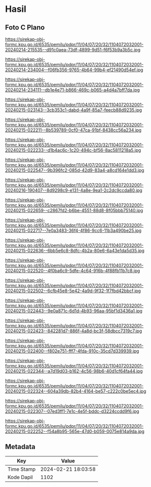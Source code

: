 # Hasil

## Foto C Plano

https://sirekap-obj-formc.kpu.go.id/6535/pemilu/pdpr/11/04/07/20/32/1104072032001-20240214-215535--d91c0aea-73df-4899-9d51-f6f53b9a3b5c.jpg

https://sirekap-obj-formc.kpu.go.id/6535/pemilu/pdpr/11/04/07/20/32/1104072032001-20240214-234004--f06fb356-9765-4b64-99b4-ef21490d54ef.jpg

https://sirekap-obj-formc.kpu.go.id/6535/pemilu/pdpr/11/04/07/20/32/1104072032001-20240214-234111--db1e4e71-b866-469c-b065-a4d4a7bff7da.jpg

https://sirekap-obj-formc.kpu.go.id/6535/pemilu/pdpr/11/04/07/20/32/1104072032001-20240215-023143--3cb353c1-dabd-4a9f-85a7-feecb88d9235.jpg

https://sirekap-obj-formc.kpu.go.id/6535/pemilu/pdpr/11/04/07/20/32/1104072032001-20240215-022211--8b539789-0cf0-47ca-91bf-8438cc56a234.jpg

https://sirekap-obj-formc.kpu.go.id/6535/pemilu/pdpr/11/04/07/20/32/1104072032001-20240215-022233--d1b4ac6c-1c20-494c-bf56-8ac5811218a5.jpg

https://sirekap-obj-formc.kpu.go.id/6535/pemilu/pdpr/11/04/07/20/32/1104072032001-20240215-022547--9b396fc2-085d-42d9-83a4-a8cd164e1dd3.jpg

https://sirekap-obj-formc.kpu.go.id/6535/pemilu/pdpr/11/04/07/20/32/1104072032001-20240216-190407--8d9298c9-e131-4a8e-9ea1-2c2dc9ccda80.jpg

https://sirekap-obj-formc.kpu.go.id/6535/pemilu/pdpr/11/04/07/20/32/1104072032001-20240215-022659--c2867fd2-b6be-4551-88d8-8f05bbb75140.jpg

https://sirekap-obj-formc.kpu.go.id/6535/pemilu/pdpr/11/04/07/20/32/1104072032001-20240215-022717--7e0a3483-36f4-4f86-9cc6-11b3a490be25.jpg

https://sirekap-obj-formc.kpu.go.id/6535/pemilu/pdpr/11/04/07/20/32/1104072032001-20240215-022636--6bb5e6c8-8dfc-4b2a-80e6-6a43e1da5d35.jpg

https://sirekap-obj-formc.kpu.go.id/6535/pemilu/pdpr/11/04/07/20/32/1104072032001-20240215-022520--4f0ba6c9-5dfe-4c64-916b-4f88fb11b7c8.jpg

https://sirekap-obj-formc.kpu.go.id/6535/pemilu/pdpr/11/04/07/20/32/1104072032001-20240215-022502--6cfb45e8-5e42-4a9d-9f32-1f7fbd42bbcf.jpg

https://sirekap-obj-formc.kpu.go.id/6535/pemilu/pdpr/11/04/07/20/32/1104072032001-20240215-022443--9e0a871c-6d1d-4b93-96aa-95bf1d3436a1.jpg

https://sirekap-obj-formc.kpu.go.id/6535/pemilu/pdpr/11/04/07/20/32/1104072032001-20240215-022423--842281d7-886f-4a8d-bc3f-58dbcc7319c7.jpg

https://sirekap-obj-formc.kpu.go.id/6535/pemilu/pdpr/11/04/07/20/32/1104072032001-20240215-022400--f802e751-fff7-4fda-910c-35cd7d339939.jpg

https://sirekap-obj-formc.kpu.go.id/6535/pemilu/pdpr/11/04/07/20/32/1104072032001-20240215-022344--a7d19d03-b162-4c56-98b6-40d1cf64fa44.jpg

https://sirekap-obj-formc.kpu.go.id/6535/pemilu/pdpr/11/04/07/20/32/1104072032001-20240215-022324--604a39db-82b4-4164-be57-c222c0be5ec4.jpg

https://sirekap-obj-formc.kpu.go.id/6535/pemilu/pdpr/11/04/07/20/32/1104072032001-20240215-022307--07ed3ff1-7e1c-4e5f-bddc-d3224ccdd9f6.jpg

https://sirekap-obj-formc.kpu.go.id/6535/pemilu/pdpr/11/04/07/20/32/1104072032001-20240215-022252--f54a8b95-565e-47d0-b059-0075e814a9da.jpg


## Metadata

| Key        | Value               |
| ---------- | ------------------- |
| Time Stamp | 2024-02-21 18:03:58 |
| Kode Dapil | 1102                |



